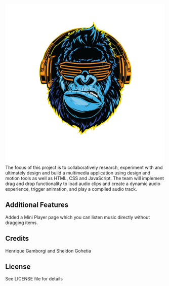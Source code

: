 ![H&S_logo](images/ourlogo.png)
The focus of this project is to collaboratively research, experiment with and ultimately design and build a multimedia application using
design and motion tools as well as HTML, CSS and JavaScript. The team will implement drag and drop functionality to load audio clips
and create a dynamic audio experience, trigger animation, and play a compiled audio track.

## Additional Features

Added a Mini Player page which you can listen music directly without dragging items.

## Credits

Henrique Gamborgi and Sheldon Gohetia

## License

See LICENSE file for details
